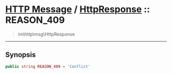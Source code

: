 # [HTTP Message](http.md) / [HttpResponse](http-HttpResponse.md) :: REASON_409
 > im\http\msg\HttpResponse
____

## Synopsis
```php
public string REASON_409 = 'Conflict'
```
